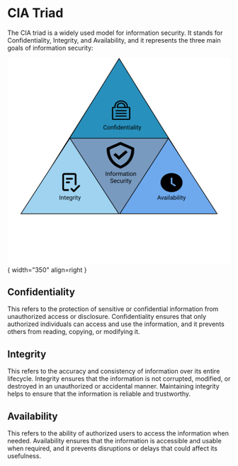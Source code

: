 # CIA Triad

The CIA triad is a widely used model for information security. It stands for Confidentiality, Integrity, and Availability, and it represents the three main goals of information security:

![CIA Triad](cia_triad.png){ width="350" align=right }

## Confidentiality

This refers to the protection of sensitive or confidential information from unauthorized access or disclosure. Confidentiality ensures that only authorized individuals can access and use the information, and it prevents others from reading, copying, or modifying it.

## Integrity

This refers to the accuracy and consistency of information over its entire lifecycle. Integrity ensures that the information is not corrupted, modified, or destroyed in an unauthorized or accidental manner. Maintaining integrity helps to ensure that the information is reliable and trustworthy.

## Availability

This refers to the ability of authorized users to access the information when needed. Availability ensures that the information is accessible and usable when required, and it prevents disruptions or delays that could affect its usefulness.
